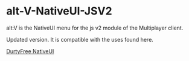 # alt-V-NativeUI-JSV2
alt:V is the NativeUI menu for the js v2 module of the Multiplayer client.


Updated version. It is compatible with the uses found here.

[DurtyFree NativeUI](https://github.com/DurtyFree/alt-V-NativeUI)
